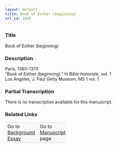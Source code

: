 ```yaml
---  
layout: default  
title: Book of Esther (beginning)  
utl_id: 1816
---
```


### Title

Book of Esther (beginning)


### Description

<p>Paris, 1360-1370<br />
“Book of Esther (beginning).” In <em>Bible historiale, vol. 1</em><br />
Los Angeles, J. Paul Getty Museum, MS 1 vol. 1</p>



### Partial Transcription

<p>There is no transcription available for this manuscript.</p>



### Related Links

<table border="0.5" cellpadding="1" cellspacing="1" style="width: 200px; background-color:#F8F8F8;">
    <tbody style="border-color:#ccc">
        <tr style="border-color:#ccc">
            <td>Go to <a href="https://french.newberry.t-pen.org/essay/1816" target="_blank">Background Essay</a></td>
            <td>Go to <a href="https://french.newberry.t-pen.org/www/record.html?id=1816" target="_blank">Manuscript</a> page</td>
        </tr>
    </tbody>
</table>
